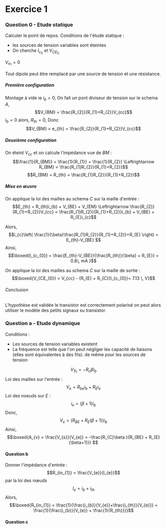 # Exercice 1
### Question 0 - Etude statique
Calculer le point de repos.
Conditions de l'étude statique :
- les sources de tension variables sont éteintes
- On cherche $I_{c_{0}}$ et $V_{CE_{0}}$

$V_{e_{1}} =0$ 

Tout dipole peut être remplacé par une source de tension et une résistance. 

##### Première configuration
Montage à vide ie $i_{b} = 0$, 
On fait un pont diviseur de tension sur le schema $A$, 
$$V_{BM} = \frac{R_{2}}{R_{1}+R_{2}}V_{cc}$$
$i_{b} = 0$ alors, $R_{th}= 0$,  Donc
$$V_{BM} = e_{th} = \frac{R_{2}}{R_{1}+R_{2}}V_{cc}$$

##### Deuxième configuration
On éteint $V_{cc}$ et on calcule l'impédance vue de $BM$ : 
$$\frac{1}{R_{BM}} = \frac{1}{R_{1}} + \frac{1}{R_{2}} \Leftrightarrow R_{BM} = \frac{R_{1}R_{2}}{R_{1}+R_{2}}$$
$$R_{BM} = R_{th} = \frac{R_{1}R_{2}}{R_{1}+R_{2}}$$

##### Mise en œuvre
On applique la loi des mailles au schema $C$ sur la maille d'entrée : 
$$E_{th} = R_{th}i_{b} + V_{BE} + V_{EM} \Leftrightarrow \frac{R_{2}}{R_{1}+R_{2}}V_{cc} = \frac{R_{1}R_{2}}{R_{1}+R_{2}}i_{b} + V_{BE} + R_{E}i_{c}$$

Alors, 
$$i_{c}\left( \frac{1}{\beta}\frac{R_{1}R_{2}}{R_{1}+R_{2}}+R_{E} \right) = E_{th}-V_{BE} $$
Ainsi, 
$$\boxed{I_{c_{0}} = \frac{E_{th}-V_{BE}}{\frac{R_{th}}{\beta} + R_{E}} = 0.8\, mA }$$

On applique la loi des mailles au schema $C$ sur la maille de sortie : 
$$\boxed{V_{CE_{0}} = V_{cc} - (R_{E} + R_{C})I_{c_{0}}= 7.13 \, V}$$

###### Conclusion
L'hypothèse est validée le transistor est correctement polarisé on peut alors utiliser le modèle des petits signaux su transistor.

### Question a - Etude dynamique
Conditions : 
- Les sources de tension variables existent
- La fréquence est telle que l'on peut négliger les capacité de liaisons (elles sont équivalentes à des fils). de même pour les sources de tension


$$V_{S_{1}} = -R_{c} \beta i_{b}$$
Loi des mailles sur l'entrée :
$$V_{e} = R_{be}i_{b} + R_{E}i_{e} $$
Loi des noeuds sur $E$ : 
$$i_{e} = (\beta+1)i_{b}$$
Donc, 
$$V_{e} = (R_{BE} + R_{E}(\beta+1))i_{b}$$
Ainsi, 
$$\boxed{A_{v} = \frac{V_{s}}{V_{e}} = -\frac{R_{C}\beta }{R_{BE} + R_{E}(\beta+1)}} $$

#### Question b
Donner l'impédance d'entrée : 
$$R_{in_{1}} = \frac{V_{e}}{I_{e}}$$
par la loi des nœuds
$$I_{e}  = i_{b} + i_{th}$$
Alors, 
$$\boxed{R_{in_{1}} = \frac{1}{\frac{i_{b}}{V_{e}}+\frac{i_{th}}{V_{e}}} = \frac{1}{\frac{i_{b}}{V_{e}} + \frac{1}{R_{th}}}}$$


#### Question c

